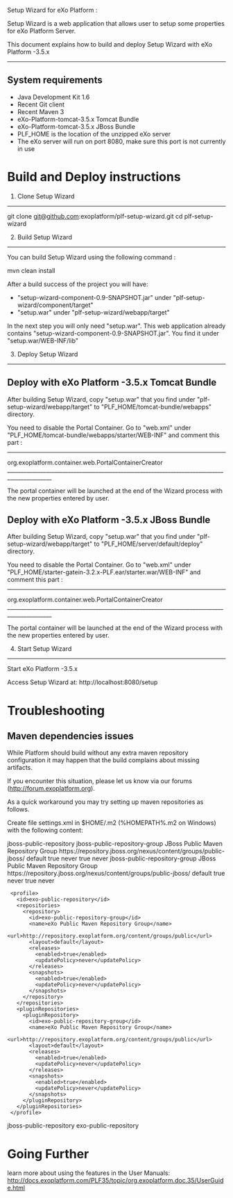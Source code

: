 Setup Wizard for eXo Platform :

Setup Wizard is a web application that allows user to setup some properties for eXo Platform Server.

This document explains how to build and deploy Setup Wizard with eXo Platform -3.5.x

-------------------
System requirements
-------------------
   
* Java Development Kit 1.6
* Recent Git client
* Recent Maven 3
* eXo-Platform-tomcat-3.5.x Tomcat Bundle
* eXo-Platform-tomcat-3.5.x JBoss Bundle
* PLF_HOME is the location of the unzipped eXo server
* The eXo server will run on port 8080, make sure this port is not currently in use


Build and Deploy instructions
=============================

1) Clone Setup Wizard
-----------------------

git clone git@github.com:exoplatform/plf-setup-wizard.git
cd plf-setup-wizard

2) Build Setup Wizard
-----------------------

You can build Setup Wizard using the following command :

mvn clean install

After a build success of the project you will have:

* "setup-wizard-component-0.9-SNAPSHOT.jar" under "plf-setup-wizard/component/target"
* "setup.war" under "plf-setup-wizard/webapp/target" 

In the next step you will only need "setup.war". This web application already contains "setup-wizard-component-0.9-SNAPSHOT.jar". You find it under "setup.war/WEB-INF/lib" 

3) Deploy Setup Wizard 
-----------------------

  Deploy with eXo Platform -3.5.x Tomcat Bundle
  ----------------------------------------------

After building Setup Wizard, copy "setup.war" that you find under "plf-setup-wizard/webapp/target" to "PLF_HOME/tomcat-bundle/webapps" directory.

You need to disable the Portal Container. Go to "web.xml" under "PLF_HOME/tomcat-bundle/webapps/starter/WEB-INF" and comment this part :
_____________________________________________________________________________________________

<listener>
    <listener-class>org.exoplatform.container.web.PortalContainerCreator</listener-class> 
</listener>
______________________________________________________________________________________________

The portal container will be launched at the end of the Wizard process with the new properties entered by user.

  Deploy with eXo Platform -3.5.x JBoss Bundle
  ----------------------------------------------

After building Setup Wizard, copy "setup.war" that you find under "plf-setup-wizard/webapp/target" to "PLF_HOME/server/default/deploy" directory. 

You need to disable the Portal Container. Go to "web.xml" under "PLF_HOME/starter-gatein-3.2.x-PLF.ear/starter.war/WEB-INF" and comment this part :
_____________________________________________________________________________________________

<listener>
    <listener-class>org.exoplatform.container.web.PortalContainerCreator</listener-class> 
</listener>
______________________________________________________________________________________________

The portal container will be launched at the end of the Wizard process with the new properties entered by user.


4) Start Setup Wizard 
-----------------------

Start eXo Platform -3.5.x 

Access Setup Wizard at: http://localhost:8080/setup


 Troubleshooting
 ===============

 Maven dependencies issues
 -------------------------

 While Platform should build without any extra maven repository configuration it may happen that the build complains about missing artifacts.

 If you encounter this situation, please let us know via our forums (http://forum.exoplatform.org).

 As a quick workaround you may try setting up maven repositories as follows.

 Create file settings.xml in $HOME/.m2  (%HOMEPATH%\.m2 on Windows) with the following content:

 <settings>
   <profiles>
     <profile>
       <id>jboss-public-repository</id>
       <repositories>
         <repository>
           <id>jboss-public-repository-group</id>
           <name>JBoss Public Maven Repository Group</name>
           <url>https://repository.jboss.org/nexus/content/groups/public-jboss/</url>
           <layout>default</layout>
           <releases>
             <enabled>true</enabled>
             <updatePolicy>never</updatePolicy>
           </releases>
           <snapshots>
             <enabled>true</enabled>
             <updatePolicy>never</updatePolicy>
           </snapshots>
         </repository>
       </repositories>
       <pluginRepositories>
         <pluginRepository>
           <id>jboss-public-repository-group</id>
           <name>JBoss Public Maven Repository Group</name>
           <url>https://repository.jboss.org/nexus/content/groups/public-jboss/</url>
           <layout>default</layout>
           <releases>
             <enabled>true</enabled>
             <updatePolicy>never</updatePolicy>
           </releases>
           <snapshots>
             <enabled>true</enabled>
             <updatePolicy>never</updatePolicy>
           </snapshots>
         </pluginRepository>
       </pluginRepositories>
     </profile>

     <profile>
       <id>exo-public-repository</id>
       <repositories>
         <repository>
           <id>exo-public-repository-group</id>
           <name>eXo Public Maven Repository Group</name>
           <url>http://repository.exoplatform.org/content/groups/public</url>
           <layout>default</layout>
           <releases>
             <enabled>true</enabled>
             <updatePolicy>never</updatePolicy>
           </releases>
           <snapshots>
             <enabled>true</enabled>
             <updatePolicy>never</updatePolicy>
           </snapshots>
         </repository>
       </repositories>
       <pluginRepositories>
         <pluginRepository>
           <id>exo-public-repository-group</id>
           <name>eXo Public Maven Repository Group</name>
           <url>http://repository.exoplatform.org/content/groups/public</url>
           <layout>default</layout>
           <releases>
             <enabled>true</enabled>
             <updatePolicy>never</updatePolicy>
           </releases>
           <snapshots>
             <enabled>true</enabled>
             <updatePolicy>never</updatePolicy>
           </snapshots>
         </pluginRepository>
       </pluginRepositories>
     </profile>
   </profiles>

   <activeProfiles>
     <activeProfile>jboss-public-repository</activeProfile>
     <activeProfile>exo-public-repository</activeProfile>
   </activeProfiles>
 </settings>

Going Further
=============
learn more about using the features in the User Manuals: http://docs.exoplatform.com/PLF35/topic/org.exoplatform.doc.35/UserGuide.html

